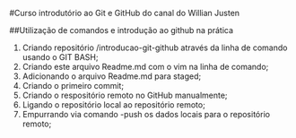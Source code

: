 #Curso introdutório ao Git e GitHub do canal do Willian Justen



##Utilização de comandos e introdução ao github na prática



1. Criando repositório /introducao-git-github através da linha de comando usando o GIT BASH;
2. Criando este arquivo Readme.md com o vim na linha de comando;
3. Adicionando o arquivo Readme.md para staged;
4. Criando o primeiro commit;
5. Criando o respositório remoto no GitHub manualmente;
6. Ligando o repositório local ao repositório remoto;
7. Empurrando via comando -push os dados locais para o repositório remoto;

